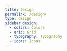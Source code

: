 ```yaml
---
title: Design
permalink: /design/
type: design
sidebar_design:
  - colors: Colors
  - grid: Grid
  - typography: Typography
  - icons: Icons
---
```

